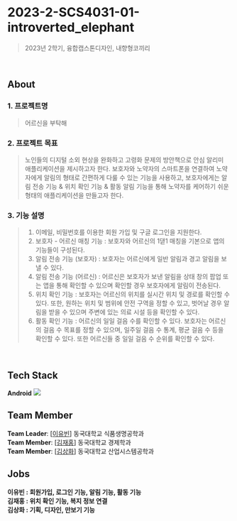 # 2023-2-SCS4031-01-introverted_elephant
> 2023년 2학기, 융합캡스톤디자인, 내향형코끼리

<br/>

## About
### 1. 프로젝트명
> 어르신을 부탁해
### 2. 프로젝트 목표
> 노인들의 디지털 소외 현상을 완화하고 고령화 문제의 방안책으로 안심 알리미 애플리케이션을 제시하고자 한다. 보호자와 노약자의 스마트폰을 연결하여 노약자에게 알림의 형태로 간편하게 다룰 수 있는 기능을 사용하고, 보호자에게는 알림 전송 기능 & 위치 확인 기능 & 활동 알림 기능을 통해 노약자를 케어하기 쉬운 형태의 애플리케이션을 만들고자 한다.
### 3. 기능 설명
> 1) 이메일, 비밀번호를 이용한 회원 가입 및 구글 로그인을 지원한다.
> 2) 보호자 - 어르신 매칭 기능 : 보호자와 어르신의 1댇1 매칭을 기본으로 앱의 기능들이 구성된다.
> 3) 알림 전송 기능 (보호자) : 보호자는 어르신에게 일반 알림과 경고 알림을 보낼 수 있다.
> 4) 알림 전송 기능 (어르신) : 어르신은 보호자가 보낸 알림을 상태 창의 팝업 또는 앱을 통해 확인할 수 있으며 확인할 경우 보호자에게 알림이 전송된다.
> 5) 위치 확인 기능 : 보호자는 어르신의 위치를 실시간 위치 및 경로를 확인할 수 있다. 또한, 원하는 위치 및 범위에 안전 구역을 정할 수 있고, 벗어날 경우 알림을 받을 수 있으며 주변에 있는 의료 시설 등을 확인할 수 있다.
> 6) 활동 확인 기능 : 어르신의 일일 걸음 수를 확인할 수 있다. 보호자는 어르신의 걸음 수 목표를 정할 수 있으며, 일주일 걸음 수 통계, 평균 걸음 수 등을 확인할 수 있다. 또한 어르신들 중 일일 걸음 수 순위를 확인할 수 있다.
<br/>


## Tech Stack
<b>Android</b>
<img src="https://img.shields.io/badge/Android-3DDC84?style=flat-square&logo=android&logoColor=white"/>



## Team Member
**Team Leader**: [[이유빈](https://github.com/a0100019)] 동국대학교 식품생명공학과 <br>
**Team Member**: [[김재홍](https://github.com/MealWithoutSoup)] 동국대학교 경제학과 <br>
**Team Member**: [[김상화](https://github.com/holy0)] 동국대학교 산업시스템공학과


## Jobs
<b>이유빈 : 회원가입, 로그인 기능, 알림 기능, 활동 기능 </b><br/>
<b>김재홍 : 위치 확인 기능, 복지 정보 연결 </b><br/>
<b>김상화 : 기획, 디자인, 만보기 기능 </b><br/>

